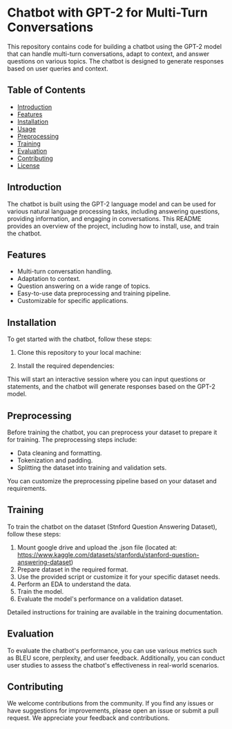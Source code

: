 # Chatbot with GPT-2 for Multi-Turn Conversations

This repository contains code for building a chatbot using the GPT-2 model that can handle multi-turn conversations, adapt to context, and answer questions on various topics. The chatbot is designed to generate responses based on user queries and context.

## Table of Contents

- [Introduction](#introduction)
- [Features](#features)
- [Installation](#installation)
- [Usage](#usage)
- [Preprocessing](#preprocessing)
- [Training](#training)
- [Evaluation](#evaluation)
- [Contributing](#contributing)
- [License](#license)

## Introduction

The chatbot is built using the GPT-2 language model and can be used for various natural language processing tasks, including answering questions, providing information, and engaging in conversations. This README provides an overview of the project, including how to install, use, and train the chatbot.

## Features

- Multi-turn conversation handling.
- Adaptation to context.
- Question answering on a wide range of topics.
- Easy-to-use data preprocessing and training pipeline.
- Customizable for specific applications.

## Installation

To get started with the chatbot, follow these steps:

1. Clone this repository to your local machine:




2. Install the required dependencies:



This will start an interactive session where you can input questions or statements, and the chatbot will generate responses based on the GPT-2 model.

## Preprocessing

Before training the chatbot, you can preprocess your dataset to prepare it for training. The preprocessing steps include:

- Data cleaning and formatting.
- Tokenization and padding.
- Splitting the dataset into training and validation sets.

You can customize the preprocessing pipeline based on your dataset and requirements.

## Training

To train the chatbot on the dataset (Stnford Question Answering Dataset), follow these steps:

1. Mount google drive and upload the .json file (located at: https://www.kaggle.com/datasets/stanfordu/stanford-question-answering-dataset)
2. Prepare dataset in the required format.
3. Use the provided script or customize it for your specific dataset needs.
4. Perform an EDA to understand the data.
5. Train the model. 
6. Evaluate the model's performance on a validation dataset.

Detailed instructions for training are available in the training documentation.

## Evaluation

To evaluate the chatbot's performance, you can use various metrics such as BLEU score, perplexity, and user feedback. Additionally, you can conduct user studies to assess the chatbot's effectiveness in real-world scenarios.

## Contributing

We welcome contributions from the community. If you find any issues or have suggestions for improvements, please open an issue or submit a pull request. We appreciate your feedback and contributions.
